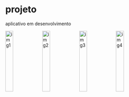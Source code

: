 # projeto
aplicativo em desenvolvimento
<div>
  <img src="https://github.com/user-attachments/assets/34bb35b0-ec31-418b-9986-bf0470dab250" alt="img1" style="width:22%; height:auto;">
  <img src="https://github.com/user-attachments/assets/1c7c7653-5f98-4cd4-9888-d34cbc8facdc" alt="img2" style="width:22%; height:auto;">
  <img src="https://github.com/user-attachments/assets/e63ccb14-ed02-4590-b8e5-ba2b3fef913e" alt="img3" style="width:22%; height:auto;">
  <img src="https://github.com/user-attachments/assets/9a4d9de9-655f-45f8-b8da-757a63f1f10b" alt="img4" style="width:22%; height:auto;">
</div>


